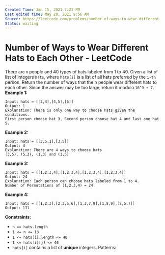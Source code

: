 ```yaml
---
Created Time: Jan 15, 2021 7:23 PM
Last edited time: May 20, 2021 9:56 AM
Source: https://leetcode.com/problems/number-of-ways-to-wear-different-hats-to-each-other/
Status: waiting
---
```


# Number of Ways to Wear Different Hats to Each Other - LeetCode

There are `n` people and 40 types of hats labeled from 1 to 40.
Given a list of list of integers `hats`, where `hats[i]` is a list of all hats preferred by the `i-th` person.
Return the number of ways that the n people wear different hats to each other.
Since the answer may be too large, return it modulo `10^9 + 7`.
**Example 1:**
```
Input: hats = [[3,4],[4,5],[5]]
Output: 1
Explanation: There is only one way to choose hats given the conditions. 
First person choose hat 3, Second person choose hat 4 and last one hat 5.
```
**Example 2:**
```
Input: hats = [[3,5,1],[3,5]]
Output: 4
Explanation: There are 4 ways to choose hats
(3,5), (5,3), (1,3) and (1,5)
```
**Example 3:**
```
Input: hats = [[1,2,3,4],[1,2,3,4],[1,2,3,4],[1,2,3,4]]
Output: 24
Explanation: Each person can choose hats labeled from 1 to 4.
Number of Permutations of (1,2,3,4) = 24.
```
**Example 4:**
```
Input: hats = [[1,2,3],[2,3,5,6],[1,3,7,9],[1,8,9],[2,5,7]]
Output: 111
```
**Constraints:**
- `n == hats.length`
- `1 <= n <= 10`
- `1 <= hats[i].length <= 40`
- `1 <= hats[i][j] <= 40`
- `hats[i]` contains a list of **unique** integers.
Patterns: 